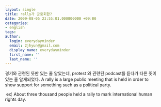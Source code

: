 ```yaml
---
layout: single
title: rally가 군중회합?
date: 2009-08-05 23:55:01.000000000 +09:00
categories:
- english
tags:
author:
  login: everydayminder
  email: 2jhyun@gmail.com
  display_name: everydayminder
  first_name: ''
  last_name: ''
---
```

경기와 관련된 뜻만 있는 줄 알았는데, protest 와 관련된 podcast를 듣다가 다른 뜻이 있는 줄 알게되었다.
A rally is a large public meeting that is held in order to show support for something such as a political party.

&nbsp;ex) About three thousand people held a rally to mark international human rights day.

